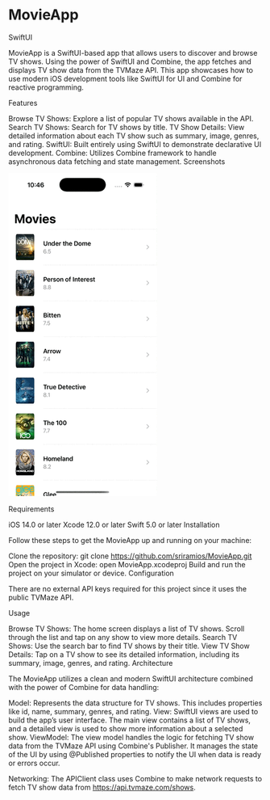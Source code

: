 # MovieApp
SwiftUI 

MovieApp is a SwiftUI-based app that allows users to discover and browse TV shows. Using the power of SwiftUI and Combine, the app fetches and displays TV show data from the TVMaze API. This app showcases how to use modern iOS development tools like SwiftUI for UI and Combine for reactive programming.

Features

Browse TV Shows: Explore a list of popular TV shows available in the API.
Search TV Shows: Search for TV shows by title.
TV Show Details: View detailed information about each TV show such as summary, image, genres, and rating.
SwiftUI: Built entirely using SwiftUI to demonstrate declarative UI development.
Combine: Utilizes Combine framework to handle asynchronous data fetching and state management.
Screenshots

![alt text](https://github.com/sriramios/MovieApp/blob/main/sampleScreens.gif) 

Requirements

iOS 14.0 or later
Xcode 12.0 or later
Swift 5.0 or later
Installation

Follow these steps to get the MovieApp up and running on your machine:

Clone the repository:
git clone https://github.com/sriramios/MovieApp.git
Open the project in Xcode:
open MovieApp.xcodeproj
Build and run the project on your simulator or device.
Configuration

There are no external API keys required for this project since it uses the public TVMaze API.

Usage

Browse TV Shows: The home screen displays a list of TV shows. Scroll through the list and tap on any show to view more details.
Search TV Shows: Use the search bar to find TV shows by their title.
View TV Show Details: Tap on a TV show to see its detailed information, including its summary, image, genres, and rating.
Architecture

The MovieApp utilizes a clean and modern SwiftUI architecture combined with the power of Combine for data handling:

Model: Represents the data structure for TV shows. This includes properties like id, name, summary, genres, and rating.
View: SwiftUI views are used to build the app’s user interface. The main view contains a list of TV shows, and a detailed view is used to show more information about a selected show.
ViewModel: The view model handles the logic for fetching TV show data from the TVMaze API using Combine's Publisher. It manages the state of the UI by using @Published properties to notify the UI when data is ready or errors occur.

Networking: The APIClient class uses Combine to make network requests to fetch TV show data from https://api.tvmaze.com/shows.
